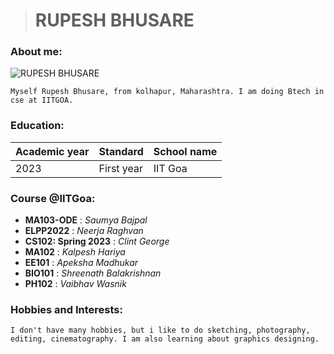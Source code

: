 ># RUPESH BHUSARE

### About me:
![RUPESH BHUSARE](https://images.unsplash.com/photo-1635805737707-575885ab0820?ixlib=rb-4.0.3&ixid=MnwxMjA3fDB8MHxwaG90by1wYWdlfHx8fGVufDB8fHx8&auto=format&fit=crop&w=687&q=80)

    Myself Rupesh Bhusare, from kolhapur, Maharashtra. I am doing Btech in cse at IITGOA.

### Education:

| Academic year | Standard | School name |
|---------------|----------|-------------|
| 2023          | First year| IIT Goa    |

### Course @IITGoa:
- **MA103-ODE** : *Saumya Bajpal*
- **ELPP2022** : *Neerja Raghvan*
- **CS102: Spring 2023** : *Clint George*
- **MA102** : *Kalpesh Hariya*
- **EE101** : *Apeksha Madhukar*
- **BIO101** : *Shreenath Balakrishnan*
- **PH102** : *Vaibhav Wasnik*

### Hobbies and Interests:
    I don't have many hobbies, but i like to do sketching, photography, editing, cinematography. I am also learning about graphics designing.



